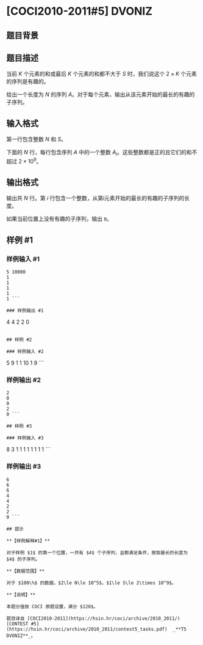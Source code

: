 # [COCI2010-2011#5] DVONIZ

## 题目背景



## 题目描述

当前 $K$ 个元素的和或最后 $K$ 个元素的和都不大于 $S$ 时，我们说这个 $2\times K$ 个元素的序列是有趣的。

给出一个长度为 $N$ 的序列 $A$。对于每个元素，输出从该元素开始的最长的有趣的子序列。

## 输入格式

第一行包含整数 $N$ 和 $S$。

下面的 $N$ 行，每行包含序列 $A$ 中的一个整数 $A_i$。这些整数都是正的且它们的和不超过 $2\times 10^9$。

## 输出格式

输出共 $N$ 行。第 $i$ 行包含一个整数，从第i元素开始的最长的有趣的子序列的长度。

如果当前位置上没有有趣的子序列，输出 `0`。

## 样例 #1

### 样例输入 #1
```
5 10000
1
1
1
1
1 ```

### 样例输出 #1

```
4
4
2
2
0 
```

## 样例 #2

### 样例输入 #2
```
5 9
1
1
10
1
9 ```

### 样例输出 #2

```
2
0
0
2
0 ```

## 样例 #3

### 样例输入 #3
```
8 3
1
1
1
1
1
1
1
1 ```

### 样例输出 #3

```
6
6
6
4
4
2
2
0 ```

## 提示

**【样例解释#1】**

对于样例 $1$ 的第一个位置，一共有 $4$ 个子序列，且都满足条件，故取最长的长度为 $4$ 的子序列。

**【数据范围】**

对于 $100\%$ 的数据，$2\le N\le 10^5$，$1\le S\le 2\times 10^9$。

**【说明】**

本题分值按 COCI 原题设置，满分 $120$。

题目译自 [COCI2010-2011](https://hsin.hr/coci/archive/2010_2011/) [CONTEST #5](https://hsin.hr/coci/archive/2010_2011/contest5_tasks.pdf)  _**T5 DVONIZ**_。
